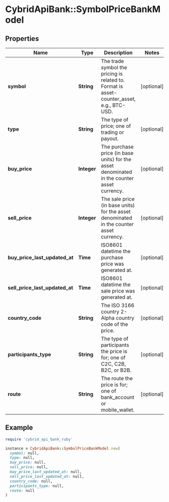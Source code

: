 # CybridApiBank::SymbolPriceBankModel

## Properties

| Name | Type | Description | Notes |
| ---- | ---- | ----------- | ----- |
| **symbol** | **String** | The trade symbol the pricing is related to. Format is asset-counter_asset, e.g., BTC-USD. | [optional] |
| **type** | **String** | The type of price; one of trading or payout. | [optional] |
| **buy_price** | **Integer** | The purchase price (in base units) for the asset denominated in the counter asset currency. | [optional] |
| **sell_price** | **Integer** | The sale price (in base units) for the asset denominated in the counter asset currency. | [optional] |
| **buy_price_last_updated_at** | **Time** | ISO8601 datetime the purchase price was generated at. | [optional] |
| **sell_price_last_updated_at** | **Time** | ISO8601 datetime the sale price was generated at. | [optional] |
| **country_code** | **String** | The ISO 3166 country 2-Alpha country code of the price. | [optional] |
| **participants_type** | **String** | The type of participants the price is for; one of C2C, C2B, B2C, or B2B. | [optional] |
| **route** | **String** | The route the price is for; one of bank_account or mobile_wallet. | [optional] |

## Example

```ruby
require 'cybrid_api_bank_ruby'

instance = CybridApiBank::SymbolPriceBankModel.new(
  symbol: null,
  type: null,
  buy_price: null,
  sell_price: null,
  buy_price_last_updated_at: null,
  sell_price_last_updated_at: null,
  country_code: null,
  participants_type: null,
  route: null
)
```

